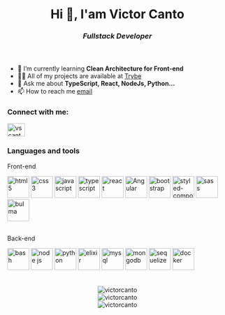 <!DOCTYPE html>
<html lang="pt-BR">
  <head>
    <meta charset="UTF-8" />
    <meta http-equiv="X-UA-Compatible" content="IE=edge" />
    <meta name="viewport" content="width=device-width, initial-scale=1.0" />
  </head>
  <body>
    <header>
      <h1 align="center" id="title">Hi 👋, I'am Victor Canto</h1>
      <h3 align="center" id="sub-title"><em>Fullstack Developer</em></h3>
    </header>
    <main>
      <section id="intro">
        <ul class="flex fd-col">
          <li>🌱 I’m currently learning <strong>Clean Architecture for Front-end</strong></li>
          <li>
            👨‍💻 All of my projects are available at
            <a
              href="https://github.com/victorcanto/trybe-projects"
              target="_blank"
              >Trybe</a
            >
          </li>
          <li>💬 Ask me about <strong>TypeScript, React, NodeJs, Python...</strong></li>
          <li>
            📫 How to reach me
            <a href="mailto:iamvictorcanto@gmail.com" target="_blank">email</a>
          </li>
        </ul>
        <div id="linkedin">
          <h3>Connect with me:</h3>
          <a href="https://linkedin.com/in/vscanto" target="blank"
            ><img
              align="center"
              src="https://raw.githubusercontent.com/rahuldkjain/github-profile-readme-generator/master/src/images/icons/Social/linked-in-alt.svg"
              alt="vscanto"
              height="30"
              width="40"
          /></a>
        </div>
      </section>
      <section id="techs-and-tools" class="flex fd-col">
        <h3>Languages and tools</h3>
        <div id="frontend">
          <p>Front-end</p>
          <img
            src="https://cdn.jsdelivr.net/gh/devicons/devicon/icons/html5/html5-original.svg"
            alt="html5" width="50px"
          />
          <img
            src="https://cdn.jsdelivr.net/gh/devicons/devicon/icons/css3/css3-original.svg"
            alt="css3" width="50px"
          />
          <img
            src="https://cdn.jsdelivr.net/gh/devicons/devicon/icons/javascript/javascript-original.svg"
            alt="javascript" width="50px"
          />
          <img
            src="https://cdn.jsdelivr.net/gh/devicons/devicon/icons/typescript/typescript-original.svg"
            alt="typescript" width="50px"
          />
          <img
            src="https://cdn.jsdelivr.net/gh/devicons/devicon/icons/react/react-original.svg" width="50px"
            alt="react"
          />
            <img
            src="https://cdn.jsdelivr.net/gh/devicons/devicon/icons/angularjs/angularjs-original.svg" width="50px"
            alt="Angular"
          />
          <img
            src="https://cdn.jsdelivr.net/gh/devicons/devicon/icons/bootstrap/bootstrap-plain.svg"
            alt="bootstrap" width="50px"
          />
          <img
            alt="styled-components"
            src="https://raw.githubusercontent.com/styled-components/brand/master/styled-components.png"
            alt="styled-components" width="50px"
          />
          <img
            src="https://cdn.jsdelivr.net/gh/devicons/devicon/icons/sass/sass-original.svg" width="50px"
            alt="sass"
          />
          <img
            src="https://cdn.jsdelivr.net/gh/devicons/devicon/icons/bulma/bulma-plain.svg" width="50px"
            alt="bulma"
          />
        </div>
        <br>
        <div id="backend">
          <p>Back-end</p>
          <img
            src="https://cdn.jsdelivr.net/gh/devicons/devicon/icons/bash/bash-original.svg" width="50px"
            alt="bash"
          />
          <img
            src="https://cdn.jsdelivr.net/gh/devicons/devicon/icons/nodejs/nodejs-original.svg" width="50px"
            alt="node js"
          />
          <img
            src="https://cdn.jsdelivr.net/gh/devicons/devicon/icons/python/python-original.svg" width="50px"
            alt="python"
          />
           <img
            src="https://cdn.jsdelivr.net/gh/devicons/devicon/icons/elixir/elixir-original.svg" width="50px"
            alt="elixir"
          /> 
          <img
            src="https://cdn.jsdelivr.net/gh/devicons/devicon/icons/mysql/mysql-original.svg" width="50px"
            alt="mysql"
          />
          <img
            src="https://cdn.jsdelivr.net/gh/devicons/devicon/icons/mongodb/mongodb-original.svg" width="50px"
            alt="mongodb"
          />
          <img
            src="https://cdn.jsdelivr.net/gh/devicons/devicon/icons/sequelize/sequelize-original.svg" width="50px"
            alt="sequelize"
          />
          <img
            src="https://cdn.jsdelivr.net/gh/devicons/devicon/icons/docker/docker-original.svg" width="50px"
            alt="docker"
          />
        </div>
      </section>
      <br><br>
      <section align="center" id="github-stats" class="flex">
        <div>
          <img
            src="https://github-readme-stats.vercel.app/api/top-langs?username=victorcanto&show_icons=true&locale=en&layout=compact"
            alt="victorcanto"
          />
        </div>
        <div>
          <img
            src="https://github-readme-stats.vercel.app/api?username=victorcanto&show_icons=true&locale=en"
            alt="victorcanto"
          />
        </div>
        <div>
          <img
            src="https://github-readme-streak-stats.herokuapp.com/?user=victorcanto"
            alt="victorcanto"
          />
        </div>
      </section>
    </main>
  </body>
</html>
